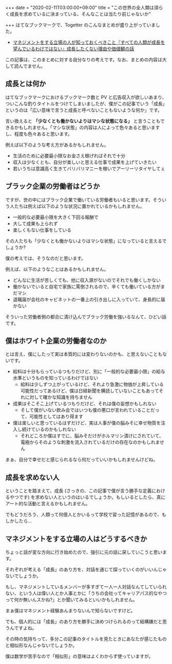 +++
date = "2020-02-11T03:00:00+09:00"
title = "この世界の全人類は須らく成長を求めているに決まっている、そんなことは当たり前じゃないか"

+++
はてなブックマークで、Togetter のこんなまとめが盛り上がっていました。

* [マネジメントをする立場の人が知っておくべきこと『すべての人類が成長を望んでいるわけではない』成長したくない理由や価値観の話](https://togetter.com/li/1466883)

この記事は、このまとめに対する自分なりの考えです。なお、まとめの内容は大して読んでません。

<!--more-->

## 成長とは何か

はてなブックマークにおけるブックマーク数と PV と広告収入が欲しいあまり、ついこんな釣りタイトルをつけてしまいましたが、僕がこの記事でいう「成長」というのは「広い意味で言うと成長と呼べないこともないような何か」です。

言い換えると **「少なくとも働かないよりはマシな状態になる」** と言うこともできるかもしれません。「マシな状態」の内容は人によって色々あると思いますし、程度も色々あると思います。

例えば以下のような考え方があるかもしれません。

* 生活のために必要最小限なお金さえ稼げればそれで十分
* 収入は少なくとも、自分が楽しいと思える仕事で成果を上げていきたい
* 若いうちは意識高く生きてバリバリマニーを稼いでアーリーリタイヤしてぇ

## ブラック企業の労働者はどうか

ですが、世の中にはブラック企業で働いている労働者もいると思います。そういう人たちは例えば以下のような状況に置かれているかもしれません。

* 一般的な必要最小限を大きく下回る報酬で
* 大して成果も上られず
* 楽しくもない仕事をしている

その人たちも「少なくとも働かないよりはマシな状態」になっていると言えるでしょうか?

僕の考えでは、そうなのだと思います。

例えば、以下のようなことはあるかもしれません。

* どんなに生活が苦しくても、他に収入源がないのでそれでも働くしかない
* 働かないでいると自宅で家族に罵倒されるので、辛くても働いている方がまだマシ
* 退職届が会社のキャビネットの一番上の引き出しに入っていて、身長的に届かない

そういった労働者側の都合に漬け込んでブラック労働を強いるなんて、ひどい話です。

## 僕はホワイト企業の労働者なのか

とは言え、僕にしたって実は本質的には変わりないのかも、と思えないこともないです。

* 給料は十分もらっているつもりだけど、別に「一般的な必要最小限」の給与水準というものを知っているわけではない
  * 給料は少しずつ上がっているけど、それより急激に物価が上昇している可能性だってあるけど、僕は日経新聞を購読していないこともあってそれに対して確かな知識を持ちません
* 成果はそこそこ上げているつもりだけど、それは僕の妄想かもしれない
  * そして僕がいない飲み会ではいつも僕の悪口が言われていることだって、可能性としてはあり得ます
* 僕は楽しいと思っているはずだけど、実は人事が僕の脳みそに幸せ物質を注入し続けているのかもしれない
  * それどころか僕はすでに、脳みそだけがホルマリン漬けにされていて、電極からそのような刺激を流入されているだけの存在なのかもしれません

まぁ、自分で幸せだと感じられるなら何だっていいかもしれませんけどね。

## 成長を求めない人

ということを踏まえて、成長 (さっきの、この記事で僕が言う勝手な定義におけるやつです) を求めない人というのはいるでしょうか。もしいるとしたら、真にアート的な活動と言えるかもしれません。

でもどうだろう、人類って何億人とかいるって学校で習った記憶があるので、もしかしたら...

## マネジメントをする立場の人はどうするべきか

ちょっと話が変な方向に行き始めたので、強引に元の話に戻していこうと思います。

それぞれが考える「成長」のあり方を、対話を通じて探っていくのがいいんじゃないでしょうか。

もし、マネジメントしているメンバーが多すぎて一人一人対話なんてしていられない、という人は偉い人とか人事とかに「うちの会社ってキャリアパス的なやつって何か無いんスかね?」とか聞いてみるといいかもしれません。

まぁ僕はマネジメント経験あんまりないんで知らないですけど。

でも、個人的には「成長」のあり方を勝手に決めつけられるのって結構嫌だと思うんですよね。

その時の気持ちって、多分この記事のタイトルを見たときにあなたが感じたものと相似形なんじゃないでしょうか。

僕は数学が苦手なので「相似形」の意味はよくわからず使っていますが。
